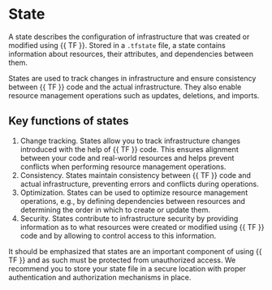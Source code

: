 # State

A state describes the configuration of infrastructure that was created or modified using {{ TF }}. Stored in a `.tfstate` file, a state contains information about resources, their attributes, and dependencies between them.

States are used to track changes in infrastructure and ensure consistency between {{ TF }} code and the actual infrastructure. They also enable resource management operations such as updates, deletions, and imports.

## Key functions of states

1. Change tracking. States allow you to track infrastructure changes introduced with the help of {{ TF }} code. This ensures alignment between your code and real-world resources and helps prevent conflicts when performing resource management operations.
1. Consistency. States maintain consistency between {{ TF }} code and actual infrastructure, preventing errors and conflicts during operations.
1. Optimization. States can be used to optimize resource management operations, e.g., by defining dependencies between resources and determining the order in which to create or update them.
1. Security. States contribute to infrastructure security by providing information as to what resources were created or modified using {{ TF }} code and by allowing to control access to this information.

It should be emphasized that states are an important component of using {{ TF }} and as such must be protected from unauthorized access. We recommend you to store your state file in a secure location with proper authentication and authorization mechanisms in place.